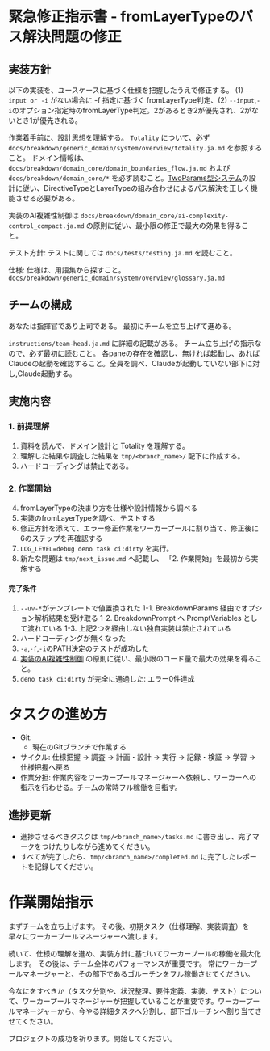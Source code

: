 # 緊急修正指示書 - fromLayerTypeのパス解決問題の修正

## 実装方針

以下の実装を、ユースケースに基づく仕様を把握したうえで修正する。
(1) `--input or -i` がない場合に -f 指定に基づく fromLayerType判定、(2) `--input`,`-i`のオプション指定時のfromLayerType判定。2があるとき2が優先され、2がないとき1が優先される。

作業着手前に、設計思想を理解する。
`Totality` について、必ず `docs/breakdown/generic_domain/system/overview/totality.ja.md` を参照すること。
ドメイン情報は、 `docs/breakdown/domain_core/domain_boundaries_flow.ja.md` および `docs/breakdown/domain_core/*` を必ず読むこと。[TwoParams型システム](docs/breakdown/domain_core/two_params_types.ja.md)の設計に従い、DirectiveTypeとLayerTypeの組み合わせによるパス解決を正しく機能させる必要がある。

実装のAI複雑性制御は `docs/breakdown/domain_core/ai-complexity-control_compact.ja.md` の原則に従い、最小限の修正で最大の効果を得ること。

テスト方針:
テストに関しては `docs/tests/testing.ja.md` を読むこと。

仕様:
仕様は、用語集から探すこと。
`docs/breakdown/generic_domain/system/overview/glossary.ja.md`


## チームの構成

あなたは指揮官であり上司である。
最初にチームを立ち上げて進める。

`instructions/team-head.ja.md` に詳細の記載がある。
チーム立ち上げの指示なので、必ず最初に読むこと。
各paneの存在を確認し、無ければ起動し、あればClaudeの起動を確認すること。全員を調べ、Claudeが起動していない部下に対し,Claude起動する。


## 実施内容

### 1. 前提理解
1. 資料を読んで、ドメイン設計と Totality を理解する。
2. 理解した結果や調査した結果を `tmp/<branch_name>/` 配下に作成する。
3. ハードコーディングは禁止である。

### 2. 作業開始
4. fromLayerTypeの決まり方を仕様や設計情報から調べる
5. 実装のfromLayerTypeを調べ、テストする
5. 修正方針を添えて、エラー修正作業をワーカープールに割り当て、修正後に6のステップを再確認する
6. `LOG_LEVEL=debug deno task ci:dirty` を実行。
7. 新たな問題は `tmp/next_issue.md` へ記載し、 「2. 作業開始」を最初から実施する

#### 完了条件

1. `--uv-*`がテンプレートで値置換された
1-1. BreakdownParams 経由でオプション解析結果を受け取る
1-2. BreakdownPrompt へ PromptVariables として渡れている
1-3. 上記2つを経由しない独自実装は禁止されている
2. ハードコーディングが無くなった
3. `-a`,`-f`,`-i`のPATH決定のテストが成功した
4. [実装のAI複雑性制御](`docs/breakdown/domain_core/ai-complexity-control_compact.ja.md`) の原則に従い、最小限のコード量で最大の効果を得ること。
5. `deno task ci:dirty` が完全に通過した: エラー0件達成


# タスクの進め方

- Git:
  - 現在のGitブランチで作業する
- サイクル: 仕様把握 → 調査 → 計画・設計 → 実行 → 記録・検証 → 学習 → 仕様把握へ戻る
- 作業分担: 作業内容をワーカープールマネージャーへ依頼し、ワーカーへの指示を行わせる。チームの常時フル稼働を目指す。

## 進捗更新

- 進捗させるべきタスクは `tmp/<branch_name>/tasks.md` に書き出し、完了マークをつけたりしながら進めてください。
- すべてが完了したら、`tmp/<branch_name>/completed.md` に完了したレポートを記録してください。


# 作業開始指示

まずチームを立ち上げます。
その後、初期タスク（仕様理解、実装調査）を早々にワーカープールマネージャーへ渡します。

続いて、仕様の理解を進め、実装方針に基づいてワーカープールの稼働を最大化します。
その後は、チーム全体のパフォーマンスが重要です。
常にワーカープールマネージャーと、その部下であるゴルーチンをフル稼働させてください。

今なにをすべきか（タスク分割や、状況整理、要件定義、実装、テスト）について、ワーカープールマネージャーが把握していることが重要です。ワーカープールマネージャーから、今やる詳細タスクへ分割し、部下ゴルーチンへ割り当てさせてください。

プロジェクトの成功を祈ります。開始してください。
